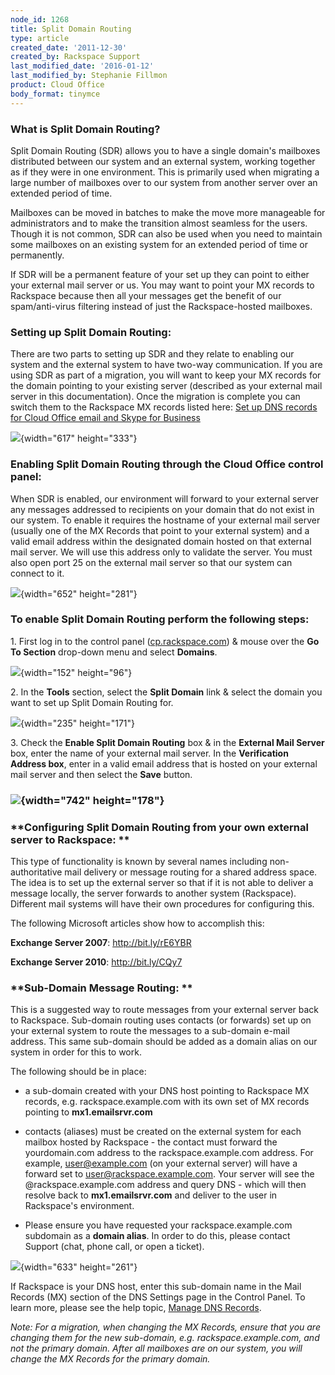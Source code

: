 ```yaml
---
node_id: 1268
title: Split Domain Routing
type: article
created_date: '2011-12-30'
created_by: Rackspace Support
last_modified_date: '2016-01-12'
last_modified_by: Stephanie Fillmon
product: Cloud Office
body_format: tinymce
---
```


### **What is Split Domain Routing?**

Split Domain Routing (SDR) allows you to have a single domain's
mailboxes distributed between our system and an external system, working
together as if they were in one environment. This is primarily used when
migrating a large number of mailboxes over to our system from another
server over an extended period of time.

Mailboxes can be moved in batches to make the move more manageable for
administrators and to make the transition almost seamless for the users.
Though it is not common, SDR can also be used when you need to maintain
some mailboxes on an existing system for an extended period of time or
permanently.

If SDR will be a permanent feature of your set up they can point to
either your external mail server or us. You may want to point your MX
records to Rackspace because then all your messages get the benefit of
our spam/anti-virus filtering instead of just the Rackspace-hosted
mailboxes.

### **Setting up Split Domain Routing:**

There are two parts to setting up SDR and they relate to enabling our
system and the external system to have two-way communication. If you are
using SDR as part of a migration, you will want to keep your MX records
for the domain pointing to your existing server (described as your
external mail server in this documentation). Once the migration is
complete you can switch them to the Rackspace MX records listed here:
[Set up DNS records for Cloud Office email and Skype for
Business](/howto/set-up-dns-records-for-cloud-office-email-and-skype-for-business)

![](http://c973967.r67.cf2.rackcdn.com/(E%26A)SplitDomainRouting.png){width="617"
height="333"}

### **Enabling Split Domain Routing through the Cloud Office control panel:**

When SDR is enabled, our environment will forward to your external
server any messages addressed to recipients on your domain that do not
exist in our system. To enable it requires the hostname of your external
mail server (usually one of the MX Records that point to your external
system) and a valid email address within the designated domain hosted on
that external mail server. We will use this address only to validate the
server. You must also open port 25 on the external mail server so that
our system can connect to it.

![](http://c973967.r67.cf2.rackcdn.com/(E%26A)SplitDomainRouting2.png){width="652"
height="281"}

###

### **To enable Split Domain Routing perform the following steps:**

<span>1. First log in to the control panel
(</span>[cp.rackspace.com](http://cp.rackspace.com)<span>) & mouse over
the </span>**Go To Section**<span> drop-down menu and select
</span>**Domains**<span>.</span>

![](https://8026b2e3760e2433679c-fffceaebb8c6ee053c935e8915a3fbe7.ssl.cf2.rackcdn.com/field/image/a.png){width="152"
height="96"}

<span>2. In the </span>**Tools**<span> section, select the
</span>**Split Domain**<span> link & select the domain you want to set
up Split Domain Routing for.</span>

![](https://8026b2e3760e2433679c-fffceaebb8c6ee053c935e8915a3fbe7.ssl.cf2.rackcdn.com/field/image/b.png){width="235"
height="171"}

<span>3. Check the </span>**Enable Split Domain Routing**<span> box & in
the </span>**External Mail Server**<span> box, enter the name of your
external mail server. In the </span>**Verification Address box**<span>,
enter in a valid email address that is hosted on your external mail
server and then select the </span>**Save**<span> button.</span>

### ![](https://8026b2e3760e2433679c-fffceaebb8c6ee053c935e8915a3fbe7.ssl.cf2.rackcdn.com/field/image/c.png){width="742" height="178"}



### **Configuring Split Domain Routing from your own external server to Rackspace: **

This type of functionality is known by several names including
non-authoritative mail delivery or message routing for a shared address
space. The idea is to set up the external server so that if it is not
able to deliver a message locally, the server forwards to another system
(Rackspace). Different mail systems will have their own procedures for
configuring this.

The following Microsoft articles show how to accomplish this:

**Exchange Server 2007**:  <http://bit.ly/rE6YBR>

**Exchange Server 2010**:  <http://bit.ly/CQy7>

###

### **Sub-Domain Message Routing: **

<span>This is a suggested way to route messages from your external
server back to Rackspace.  Sub-domain routing uses contacts (or
forwards) set up on your external system to route the messages to a
sub-domain e-mail address.  This same sub-domain should be added as a
domain alias on our system in order for this to work.</span>

<span>The following should be in place:</span>

-   a sub-domain created with your DNS host pointing to Rackspace MX
    records, e.g. rackspace.example.com with its own set of MX records
    pointing to **mx1.emailsrvr.com**

<!-- -->

-   contacts (aliases) must be created on the external system for each
    mailbox hosted by Rackspace - the contact must forward the
    yourdomain.com address to the rackspace.example.com address.  For
    example, user@example.com (on your external server) will have a
    forward set to user@rackspace.example.com.  Your server will see the
    @rackspace.example.com address and query DNS - which will then
    resolve back to **mx1.emailsrvr.com** and deliver to the user in
    Rackspace's environment.

<!-- -->

-   Please ensure you have requested your rackspace.example.com
    subdomain as a **domain alias**. In order to do this, please contact
    Support (chat, phone call, or open a ticket).

![](http://c973967.r67.cf2.rackcdn.com/(E%26A)SplitDomainRouting6.png){width="633"
height="261"}

<span>If Rackspace is your DNS host, enter this sub-domain name in the
Mail Records (MX) section of the DNS Settings page in the Control Panel.
To learn more, please see the help topic, </span>[Manage DNS
Records](/howto/managing-cloud-sites-email-dns-records)<span>.</span>

*Note:* *For a migration, when changing the MX Records, ensure that you
are changing them for the new sub-domain, e.g. rackspace.example.com,
and not the primary domain. After all mailboxes are on our system, you
will change the MX Records for the primary domain.*

